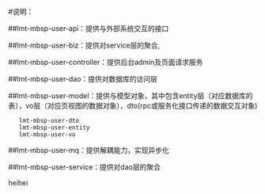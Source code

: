 #说明：

##lmt-mbsp-user-api：提供与外部系统交互的接口

##lmt-mbsp-user-biz：提供对service层的聚合,

##lmt-mbsp-user-controller：提供后台admin及页面请求服务

##lmt-mbsp-user-dao：提供对数据库的访问层

##lmt-mbsp-user-model：提供与模型对象，其中包含entity层（对应数据库的表），vo层（对应页视图的数据对象），dto(rpc或服务化接口传递的数据交互对象)
```
   lmt-mbsp-user-dto
   lmt-mbsp-user-entity
   lmt-mbsp-user-vo
```
##lmt-mbsp-user-mq：提供解耦能力，实现异步化

##lmt-mbsp-user-service：提供对dao层的聚合

heihei